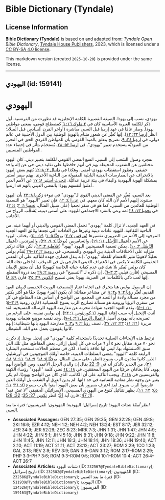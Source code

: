 # Bible Dictionary (Tyndale)

## License Information

**Bible Dictionary (Tyndale)** is based on and adapted from: _Tyndale Open Bible Dictionary_, [Tyndale House Publishers](https://tyndaleopenresources.com/), 2023, which is licensed under a [CC BY-SA 4.0 license](https://creativecommons.org/licenses/by-sa/4.0/legalcode.en).

This markdown version (created `2025-10-20`) is provided under the same license.



--------------------------------

## اليهودي (id: 159141)

اليهودي
=======

يهودي، نسب إلى يهودا. الصيغة القصيرة للكلمة الإنجليزية قد تطورت من الفرنسية. أول ذكر للكلمة العبرية الأساسية كان في [٢ ملوك ١٦: ٦](https://ref.ly/2Kgs16:6) كمصطلح قومي، بمعنى مواطني يهوذا. وصار عامًا في عهد إرميا قبل السبي مباشرة (أواخر القرن السادس قبل الميلاد؛ انظر [إرميا ٣٢: ١٢](https://ref.ly/Jer32:12)). إنها تُعبِّر عن شعور متنام بالهوية الوطنية بين الدول الأجنبية في عالم دولي. في [إرميا ٣٤: ٩](https://ref.ly/Jer34:9)، تصريح يتعلق بالمبدأ القومي بأن للمواطن الفردي الحق في التحرر من العبوديَّة يستخدم تعبير "يهودي". في [إرميا ٥٢: ٢٨](https://ref.ly/Jer52:28)، يُستخدَم بتأثر في إحصاء عدد المواطنين المسبيين.

بمجرد وصول الشعب إلى السبي، اتسع المعنى القومي للكلمة بتعبير ديني. كان اليهود مختلفين عن الشعوب المحيطة بهم في أنهم حافظوا على تقليد ديني حي عن إله واحد حقيقي. وتطورَ استقطاب يهودي\-أممي. وهكذا في [دانيال ٣: ٨–١٢](https://ref.ly/Dan3:8-Dan3:12) يُتهم بعض اليهود بالانحراف عن الممارسات الدينية البابلية المقبولة من الناحية الأخرى. يهتم سفر أستير بمشكلة الهوية اليهودية والبقاء في بيئة غريبة عدائيَّة. [تتحدث أستير ٨: ١٧](https://ref.ly/Esth8:17) عن الأمم الذين أعلنوا أنفسهم يهودًا بالمعنى الديني بأنهم قد ارتدوا.

بعد السبي، يُعبَّر عن المعنى الديني القوي لـ"يهودي" في نبوءة [زكريا ٨: ٢٣](https://ref.ly/Zech8:23) بأن اليهود ستتودد إليهم الأمم لأن الله كان معهم. في [عزرا ٤: ١٢](https://ref.ly/Ezra4:12)، فإن تعبير "اليهود" هو التسمية الوطنية للعائدين من السبي، كما هو في سفر نحميا (على سبيل المثال، [نحميا ١: ٢](https://ref.ly/Neh1:2)؛ [٤: ٢](https://ref.ly/Neh4:2)). في [نحميا ١٣: ٢٤](https://ref.ly/Neh13:24) ثمة وعي بالتفرد الاجتماعي لليهود: على أسس دينية، يُشجَّب الزواج من الأجانب.

في العهد الجديد، لا تزال كلمة "يهودي" تحمل المعنى القومي والديني أو أيهما عينه. من الناحية الثقافية، لليهود عادات دينية وغيرها من العادات التي تجدها وثائق العهد الجديد الموجهة إلى الأمم من الضروري تفسيرها ([مرقس ٧: ٣](https://ref.ly/Mark7:3)؛ [يوحنَّا ٥: ١](https://ref.ly/John5:1)؛ [١٩: ٤٠](https://ref.ly/John19:40)). يختلف اليهود عن الأمم ([أعمال الرُّسُل ١١: ١٩](https://ref.ly/Acts11:19))، والسامريين ([يوحنَّا ٤: ٩، ٢٢](https://ref.ly/John4:9))، والمرتدين، ([أعمال الرُّسُل ٢: ١٠](https://ref.ly/Acts2:10)). يمكن تسمية المسيحيين اليهود "يهود" ([غلاطية ٢: ١٣](https://ref.ly/Gal2:13))، لكن هناك تركيز متزايد على الاختلافات الدينية بين اليهودي والمسيحي. في [رومية ٢: ١٧–٢٩](https://ref.ly/Rom2:17-Rom2:29) يُقدِّم بولس تحليلًا لاهوتيًا مثير للاهتمام للفظة "يهودي". إنه يبذل قصارى جهده للتأكيد على أن المعنى الحقيقي للكلمة لا يكمن في الاعتراف الديني الخارجي بل في الموقف الداخلي تجاه الله. كان بولس يُفكر بلا شك في عدم كفاية حياته الخاصة كيهوديًا قبل أن يعتنق الإيمان المسيحي (قارن فيلبي [٣: ٣–٦](https://ref.ly/Phil3:3-Phil3:6)). إن ذكره لـ "التسبيح" في [رومية ٢: ٢٩](https://ref.ly/Rom2:29) يعد ذروة المقطع. إنها لعب ذكي بالكلمات: في العبرية، يهوذا يعني تسبيح ([تكوين ٢٩: ٣٥](https://ref.ly/Gen29:35)؛ قارن [٤٩: ٨](https://ref.ly/Gen49:8)).

إن الرسول بولس هنا يتحرك في اتجاه اعتبار المسيحية الوريث الحقيقي لإيمان العهد القديم. تُعبِّر [رؤيا ٢: ٩](https://ref.ly/Rev2:9) و[٣: ٩](https://ref.ly/Rev3:9) عن مشاعر مماثلة: أن يكون المرء يهوديًا حقًا هو أكثر بكثير من مجرد مسألة ولادة أو التعبد في المجمع. من الواضح أن أساس هذه المقاطع في كل من سفري الرؤيا ورومية هو مسألة تصاريح الرب يسوع المسيانية (قارن رومية [٩: ٣–٥](https://ref.ly/Rom9:3-Rom9:5)؛ [١٠: ١–٤](https://ref.ly/Rom10:1-Rom10:4)). يقدم العهد الجديد شهادة محزنة عن معارضة اليهود للرسالة المسيحية. لقد أثبت الإنجيل أنه سبب إهانة لليهود ([١ كورنثوس ١: ٢٣](https://ref.ly/1Cor1:23)). إن بولس نفسه، على الرغم من تصريحه بأنه يهودي أصيل ([أعمال الرسل ٢٦: ٤–٧](https://ref.ly/Acts26:4-Acts26:7))، وجد نفسه موضع هجمات يهودية مريرة ([٢١: ١١](https://ref.ly/Acts21:11)؛ [٢٣: ١٢، ٢٧](https://ref.ly/Acts23:12)). تصف [رؤيا ٢: ٩](https://ref.ly/Rev2:9) و[٣: ٩](https://ref.ly/Rev3:9) معارضة اليهود بأنها شيطانية: إنهم كانوا يقومون بعمل عدو الله، الشيطان.

ترتبط هذه الإيحاءات السلبية تحديدًا باستخدام كلمة "يهودي" في إنجيل يوحنا. إذ ذكرت نحو ٧٠ مرة، مقابل نحو ٥ أو ٦ مرات في كل إنجيل إزائي. بعض المقاطع، مثل تلك التي سبق الاستشهاد بها، ليس لها علاقة بالعداء. لكن في معظم الحالات تستخدم البشارة الرابعة كلمة "اليهود" بمعنى السلطات الدينية، خاصة أولئك الموجودين في أورشليم، الذين كانوا يعادون الرب يسوع (انظر، على سبيل المثال، [يوحنَّا ٥: ١٨](https://ref.ly/John5:18)؛ [٩: ١٨](https://ref.ly/John9:18)؛ [١١: ٨](https://ref.ly/John11:8)؛ [١٨: ٣٦](https://ref.ly/John18:36)). من الجدير بالذكر أنه في [9: 22](https://ref.ly/John9:22) يقال إن والدي الرجل الأعمى، ومن الواضح أنهم يهود، كانا يخافان حرفيًا من اليهود المحققين. في [١٨: ١٤](https://ref.ly/John18:14) تعني كلمة "اليهود" رؤساء الكهنة والفريسيين في [١٨: ٣](https://ref.ly/John18:3). ويجب التأكيد على أن الكاتب، الذي كان من الواضح يهوديًا، لم يكن يعبر عن وجهة نظر معادية للسامية في حد ذاتها. لم يدين العرق أو الشعب بل أولئك الذين عارضوا الرب يسوع. لقد اعترف بسرور بأن بعض اليهود آمنوا بالرب يسوع ([٨: ٣١](https://ref.ly/John8:31)؛ [١١: ٤٥](https://ref.ly/John11:45)؛ [١٢: ١١](https://ref.ly/John12:11)). يظهر نثنائيل كنوع من اليهودي المسيحي، الإسرائيلي الحقيقي "لا غش فيه" ([1: 47](https://ref.ly/John1:47)؛ قارن آية [31](https://ref.ly/John1:31)؛ انظر [تكوين 27: 35](https://ref.ly/Gen27:35)؛ [32: 28](https://ref.ly/Gen32:28)).

*انظر أيضًا* شتات اليهود؛ تاريخ إسرائيل؛ اليهودية؛ المهودون؛ الفريسيون؛ فترة ما بعد السبي.

* **Associated Passages:** GEN 27:35; GEN 29:35; GEN 32:28; GEN 49:8; 2KI 16:6; EZR 4:12; NEH 1:2; NEH 4:2; NEH 13:24; EST 8:17; JER 32:12; JER 34:9; JER 52:28; ZEC 8:23; MRK 7:3; JHN 1:31; JHN 1:47; JHN 4:9; JHN 4:22; JHN 5:1; JHN 5:18; JHN 8:31; JHN 9:18; JHN 9:22; JHN 11:8; JHN 11:45; JHN 12:11; JHN 18:3; JHN 18:14; JHN 18:36; JHN 19:40; ACT 2:10; ACT 11:19; ACT 21:11; ACT 23:12; ACT 23:27; ROM 2:29; 1CO 1:23; GAL 2:13; REV 2:9; REV 3:9; DAN 3:8–DAN 3:12; ROM 2:17–ROM 2:29; PHP 3:3–PHP 3:6; ROM 9:3–ROM 9:5; ROM 10:1–ROM 10:4; ACT 26:4–ACT 26:7
* **Associated Articles:** شتات اليهود (ID: `232567@TyndaleBibleDictionary`); تاريخ إسرائيل (ID: `232582@TyndaleBibleDictionary`); المُتهودون (ID: `232586@TyndaleBibleDictionary`); فترة ما بعد السبي (ID: `511939@TyndaleBibleDictionary`); اليهودية (ID: `124526@TyndaleBibleDictionary`); الفريسيون (ID: `159163@TyndaleBibleDictionary`)

